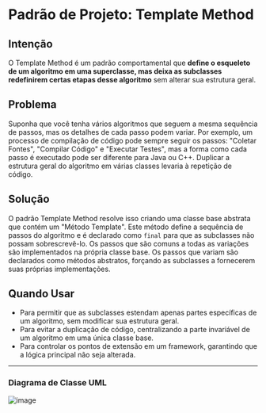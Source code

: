 # Padrão de Projeto: Template Method

## Intenção

O Template Method é um padrão comportamental que **define o esqueleto de um algoritmo em uma superclasse, mas deixa as subclasses redefinirem certas etapas desse algoritmo** sem alterar sua estrutura geral.

## Problema

Suponha que você tenha vários algoritmos que seguem a mesma sequência de passos, mas os detalhes de cada passo podem variar. Por exemplo, um processo de compilação de código pode sempre seguir os passos: "Coletar Fontes", "Compilar Código" e "Executar Testes", mas a forma como cada passo é executado pode ser diferente para Java ou C++. Duplicar a estrutura geral do algoritmo em várias classes levaria à repetição de código.

## Solução

O padrão Template Method resolve isso criando uma classe base abstrata que contém um "Método Template". Este método define a sequência de passos do algoritmo e é declarado como `final` para que as subclasses não possam sobrescrevê-lo. Os passos que são comuns a todas as variações são implementados na própria classe base. Os passos que variam são declarados como métodos abstratos, forçando as subclasses a fornecerem suas próprias implementações.

## Quando Usar

* Para permitir que as subclasses estendam apenas partes específicas de um algoritmo, sem modificar sua estrutura geral.
* Para evitar a duplicação de código, centralizando a parte invariável de um algoritmo em uma única classe base.
* Para controlar os pontos de extensão em um framework, garantindo que a lógica principal não seja alterada.

---
### Diagrama de Classe UML

![image](https://github.com/user-attachments/assets/e432b7b6-46f1-4ab3-ba21-b238dc0f4fae)

